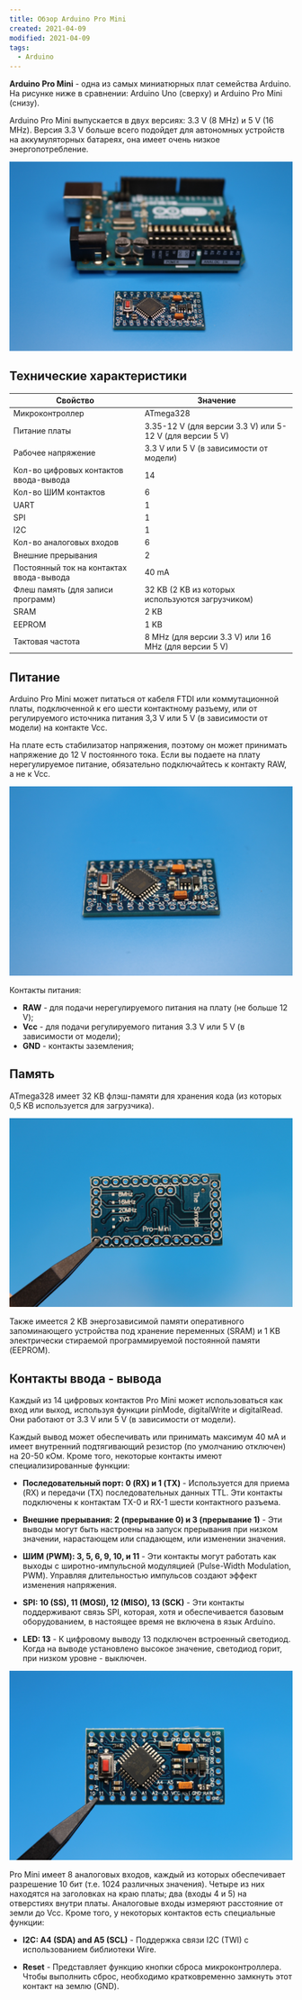 ```yaml
---
title: Обзор Arduino Pro Mini
created: 2021-04-09
modified: 2021-04-09
tags:
  - Arduino
---
```


**Arduino Pro Mini** - одна из самых миниатюрных плат семейства Arduino. На рисунке ниже в сравнении: Arduino Uno (сверху) и Arduino Pro Mini (снизу).

Arduino Pro Mini выпускается в двух версиях: 3.3 V (8 MHz) и 5 V (16 MHz). Версия 3.3 V больше всего подойдет для автономных устройств на аккумуляторных батареях, она имеет очень низкое энергопотребление.

![Arduino Pro Mini](/posts/overview-arduino-pro-mini/arduino_uno_vs_mini_pro.jpg)

## Технические характеристики

| Свойство                                 | Значение                                                 |
|------------------------------------------|----------------------------------------------------------|
| Микроконтроллер                          | ATmega328                                                |
| Питание платы                            | 3.35-12 V (для версии 3.3 V) или 5-12 V (для версии 5 V) |
| Рабочее напряжение                       | 3.3 V или 5 V (в зависимости от модели)                  |
| Кол-во цифровых контактов ввода-вывода   | 14                                                       |
| Кол-во ШИМ контактов                     | 6                                                        |
| UART                                     | 1                                                        |
| SPI                                      | 1                                                        |
| I2C                                      | 1                                                        |
| Кол-во аналоговых входов                 | 6                                                        |
| Внешние прерывания                       | 2                                                        |
| Постоянный ток на контактах ввода-вывода | 40 mA                                                    |
| Флеш память (для записи программ)        | 32 KB (2 KB из которых используются загрузчиком)         |
| SRAM                                     | 2 KB                                                     |
| EEPROM                                   | 1 KB                                                     |
| Тактовая частота                         | 8 MHz (для версии 3.3 V) или 16 MHz (для версии 5 V)     |

## Питание

Arduino Pro Mini может питаться от кабеля FTDI или коммутационной платы, подключенной к его шести контактному разъему, или от регулируемого источника питания 3,3 V или 5 V (в зависимости от модели) на контакте Vcc.

На плате есть стабилизатор напряжения, поэтому он может принимать напряжение до 12 V постоянного тока. Если вы подаете на плату нерегулируемое питание, обязательно подключайтесь к контакту RAW, а не к Vcc.

![Arduino Pro Mini](/posts/overview-arduino-pro-mini/arduino_mini_pro.jpg)

Контакты питания:

- **RAW** - для подачи нерегулируемого питания на плату (не больше 12 V);
- **Vcc** - для подачи регулируемого питания 3.3 V или 5 V (в зависимости от модели);
- **GND** - контакты заземления;


## Память

ATmega328 имеет 32 KB флэш-памяти для хранения кода (из которых 0,5 KB используется для загрузчика).

![Arduino Pro Mini](/posts/overview-arduino-pro-mini/arduino_mini_pro_bottom.jpg)

Также имеется 2 KB энергозависимой памяти оперативного запоминающего устройства под хранение переменных (SRAM) и 1 KB электрически стираемой программируемой постоянной памяти (EEPROM).

## Контакты ввода - вывода

Каждый из 14 цифровых контактов Pro Mini может использоваться как вход или выход, используя функции pinMode, digitalWrite и digitalRead. Они работают от 3.3 V или 5 V (в зависимости от модели).

Каждый вывод может обеспечивать или принимать максимум 40 мА и имеет внутренний подтягивающий резистор (по умолчанию отключен) на 20-50 кОм. Кроме того, некоторые контакты имеют специализированные функции:

- **Последовательный порт: 0 (RX) и 1 (TX)** - Используется для приема (RX) и передачи (TX) последовательных данных TTL. Эти контакты подключены к контактам TX-0 и RX-1 шести контактного разъема.

- **Внешние прерывания: 2 (прерывание 0) и 3 (прерывание 1)** - Эти выводы могут быть настроены на запуск прерывания при низком значении, нарастающем или спадающем, или изменении значения.

- **ШИМ (PWM): 3, 5, 6, 9, 10, и 11** - Эти контакты могут работать как выходы с широтно-импульсной модуляцией (Pulse-Width Modulation, PWM). Управляя длительностью импульсов создают эффект изменения напряжения.

- **SPI: 10 (SS), 11 (MOSI), 12 (MISO), 13 (SCK)** - Эти контакты поддерживают связь SPI, которая, хотя и обеспечивается базовым оборудованием, в настоящее время не включена в язык Arduino.

- **LED: 13** - К цифровому выводу 13 подключен встроенный светодиод. Когда на выводе установлено высокое значение, светодиод горит, при низком уровне - выключен.

![Arduino Pro Mini](/posts/overview-arduino-pro-mini/arduino_mini_pro_top.jpg)

Pro Mini имеет 8 аналоговых входов, каждый из которых обеспечивает разрешение 10 бит (т.е. 1024 различных значения). Четыре из них находятся на заголовках на краю платы; два (входы 4 и 5) на отверстиях внутри платы. Аналоговые входы измеряют расстояние от земли до Vcc. Кроме того, у некоторых контактов есть специальные функции:

- **I2C: A4 (SDA) and A5 (SCL)** - Поддержка связи I2C (TWI) с использованием библиотеки Wire.

- **Reset** - Представляет функцию кнопки сброса микроконтроллера. Чтобы выполнить сброс, необходимо кратковременно замкнуть этот контакт на землю (GND).
